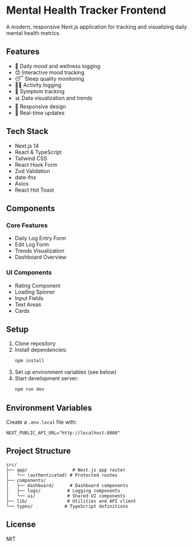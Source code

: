 # Mental Health Tracker Frontend

A modern, responsive Next.js application for tracking and visualizing daily mental health metrics.

## Features

- 📝 Daily mood and wellness logging
- 😊 Interactive mood tracking
- 😴 Sleep quality monitoring
- 🏃‍♂️ Activity logging
- 🎯 Symptom tracking
- 📊 Data visualization and trends
- 📱 Responsive design
- 🔄 Real-time updates

## Tech Stack

- Next.js 14
- React & TypeScript
- Tailwind CSS
- React Hook Form
- Zod Validation
- date-fns
- Axios
- React Hot Toast

## Components

### Core Features

- Daily Log Entry Form
- Edit Log Form
- Trends Visualization
- Dashboard Overview

### UI Components

- Rating Component
- Loading Spinner
- Input Fields
- Text Areas
- Cards

## Setup

1. Clone repository
2. Install dependencies:
   ```bash
   npm install
   ```
3. Set up environment variables (see below)
4. Start development server:
   ```bash
   npm run dev
   ```

## Environment Variables

Create a `.env.local` file with:

```env
NEXT_PUBLIC_API_URL="http://localhost:8080"
```

## Project Structure

```
src/
├── app/                 # Next.js app router
│   └── (authenticated) # Protected routes
├── components/
│   ├── dashboard/      # Dashboard components
│   ├── logs/          # Logging components
│   └── ui/            # Shared UI components
├── lib/               # Utilities and API client
└── types/            # TypeScript definitions
```

## License

MIT
